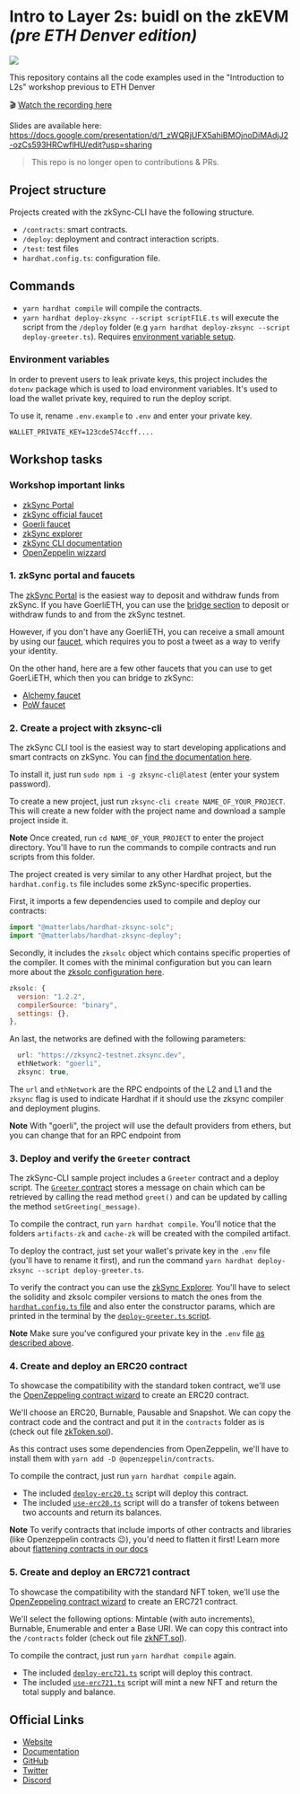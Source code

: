 # Intro to Layer 2s: buidl on the zkEVM _(pre ETH Denver edition)_

![](./ETHDenver_2023.png)

This repository contains all the code examples used in the "Introduction to L2s" workshop previous to ETH Denver

🎬 [Watch the recording here](https://www.youtube.com/watch?v=8oBbIjgT5mM)

Slides are available here: https://docs.google.com/presentation/d/1_zWQRjUFX5ahiBMOjnoDiMAdjJ2-ozCs593HRCwflHU/edit?usp=sharing

> This repo is no longer open to contributions & PRs.

## Project structure

Projects created with the zkSync-CLI have the following structure.

- `/contracts`: smart contracts.
- `/deploy`: deployment and contract interaction scripts.
- `/test`: test files
- `hardhat.config.ts`: configuration file.

## Commands

- `yarn hardhat compile` will compile the contracts.
- `yarn hardhat deploy-zksync --script scriptFILE.ts` will execute the script from the `/deploy` folder (e.g `yarn hardhat deploy-zksync --script deploy-greeter.ts`). Requires [environment variable setup](#environment-variables).

### Environment variables

In order to prevent users to leak private keys, this project includes the `dotenv` package which is used to load environment variables. It's used to load the wallet private key, required to run the deploy script.

To use it, rename `.env.example` to `.env` and enter your private key.

```
WALLET_PRIVATE_KEY=123cde574ccff....
```

## Workshop tasks


### Workshop important links

- [zkSync Portal](https://portal.zksync.io/)
- [zkSync official faucet](https://portal.zksync.io/faucet)
- [Goerli faucet](https://goerlifaucet.com/)
- [zkSync explorer](https://goerli.explorer.zksync.io/)
- [zkSync CLI documentation](https://v2-docs.zksync.io/api/tools/zksync-cli/)
- [OpenZeppelin wizzard](https://wizard.openzeppelin.com/#erc20)

### 1. zkSync portal and faucets

The [zkSync Portal](https://portal.zksync.io/) is the easiest way to deposit and withdraw funds from zkSync. If you have GoerliETH, you can use the [bridge section](https://portal.zksync.io/bridge) to deposit or withdraw funds to and from the zkSync testnet.

However, if you don't have any GoerliETH, you can receive a small amount by using our [faucet](https://portal.zksync.io/faucet), which requires you to post a tweet as a way to verify your identity.

On the other hand, here are a few other faucets that you can use to get GoerLiETH, which then you can bridge to zkSync:

- [Alchemy faucet](https://goerlifaucet.com/)
- [PoW faucet](https://goerli-faucet.pk910.de/)

### 2. Create a project with zksync-cli

The zkSync CLI tool is the easiest way to start developing applications and smart contracts on zkSync. You can [find the documentation here](https://v2-docs.zksync.io/api/tools/zksync-cli/).

To install it, just run `sudo npm i -g zksync-cli@latest` (enter your system password).

To create a new project, just run `zksync-cli create NAME_OF_YOUR_PROJECT`. This will create a new folder with the project name and download a sample project inside it.

**Note** Once created, run `cd NAME_OF_YOUR_PROJECT` to enter the project directory. You'll have to run the commands to compile contracts and run scripts from this folder.

The project created is very similar to any other Hardhat project, but the `hardhat.config.ts` file includes some zkSync-specific properties.

First, it imports a few dependencies used to compile and deploy our contracts:

```typescript
import "@matterlabs/hardhat-zksync-solc";
import "@matterlabs/hardhat-zksync-deploy";
```

Secondly, it includes the `zksolc` object which contains specific properties of the compiler. It comes with the minimal configuration but you can learn more about the [zksolc configuration here](https://v2-docs.zksync.io/api/hardhat/plugins.html#hardhat-zksync-solc).

```js
zksolc: {
  version: "1.2.2",
  compilerSource: "binary",
  settings: {},
},
```

An last, the networks are defined with the following parameters:

```js
  url: "https://zksync2-testnet.zksync.dev",
  ethNetwork: "goerli",
  zksync: true,
```

The `url` and `ethNetwork` are the RPC endpoints of the L2 and L1 and the `zksync` flag is used to indicate Hardhat if it should use the zksync compiler and deployment plugins.

**Note** With "goerli", the project will use the default providers from ethers, but you can change that for an RPC endpoint from

### 3. Deploy and verify the `Greeter` contract

The zkSync-CLI sample project includes a `Greeter` contract and a deploy script. The [`Greeter` contract](./contracts/Greeter.sol) stores a message on chain which can be retrieved by calling the read method `greet()` and can be updated by calling the method `setGreeting(_message)`.

To compile the contract, run `yarn hardhat compile`. You'll notice that the folders `artifacts-zk` and `cache-zk` will be created with the compiled artifact.

To deploy the contract, just set your wallet's private key in the `.env` file (you'll have to rename it first), and run the command `yarn hardhat deploy-zksync --script deploy-greeter.ts`.

To verify the contract you can use the [zkSync Explorer](https://goerli.explorer.zksync.io/). You'll have to select the solidity and zksolc compiler versions to match the ones from the [`hardhat.config.ts` file](./hardhat.config.ts) and also enter the constructor params, which are printed in the terminal by the [`deploy-greeter.ts` script](./deploy/deploy-greeter.ts).

**Note** Make sure you've configured your private key in the `.env` file [as described above](#environment-variables).

### 4. Create and deploy an ERC20 contract

To showcase the compatibility with the standard token contract, we'll use the [OpenZeppeling contract wizard](https://wizard.openzeppelin.com/#erc20) to create an ERC20 contract.

We'll choose an ERC20, Burnable, Pausable and Snapshot. We can copy the contract code and the contract and put it in the `contracts` folder as is (check out file [zkToken.sol](./contracts/zkToken.sol)).

As this contract uses some dependencies from OpenZeppelin, we'll have to install them with `yarn add -D @openzeppelin/contracts`.

To compile the contract, just run `yarn hardhat compile` again.

- The included [`deploy-erc20.ts`](./deploy/deploy-erc20.ts) script will deploy this contract.
- The included [`use-erc20.ts`](./deploy/use-erc20.ts) script will do a transfer of tokens between two accounts and return its balances.

**Note** To verify contracts that include imports of other contracts and libraries (like Openzeppelin contracts 😉), you'd need to flatten it first! Learn more about [flattening contracts in our docs](https://v2-docs.zksync.io/api/tools/block-explorer/contract-verification.html#verifying-contracts-using-the-zksync-block-explorer)

### 5. Create and deploy an ERC721 contract

To showcase the compatibility with the standard NFT token, we'll use the [OpenZeppeling contract wizard](https://wizard.openzeppelin.com/#erc721) to create an ERC721 contract.

We'll select the following options: Mintable (with auto increments), Burnable, Enumerable and enter a Base URI. We can copy this contract into the `/contracts` folder (check out file [zkNFT.sol](./contracts/zkNFT.sol)).

To compile the contract, just run `yarn hardhat compile` again.

- The included [`deploy-erc721.ts`](./deploy/deploy-erc721.ts) script will deploy this contract.
- The included [`use-erc721.ts`](./deploy/use-erc721.ts) script will mint a new NFT and return the total supply and balance.


## Official Links

- [Website](https://zksync.io/)
- [Documentation](https://v2-docs.zksync.io/dev/)
- [GitHub](https://github.com/matter-labs)
- [Twitter](https://twitter.com/zksync)
- [Discord](https://discord.gg/nMaPGrDDwk)

